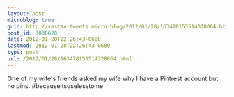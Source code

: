 ```yaml
---
layout: post
microblog: true
guid: http://vmstan-tweets.micro.blog/2012/01/28/163478153514328064.html
post_id: 3038620
date: 2012-01-28T22:26:43-0600
lastmod: 2012-01-28T22:26:43-0600
type: post
url: /2012/01/28/163478153514328064.html
---
```

One of my wife's friends asked my wife why I have a Pintrest account but no pins. #becauseitsuselesstome
